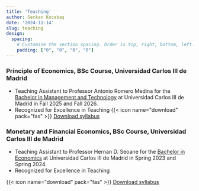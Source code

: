 ```yaml
---
title: 'Teaching'
author: Serkan Kocabaş
date: '2024-11-14'
slug: teaching
design:
  spacing:
    # Customize the section spacing. Order is top, right, bottom, left.
    padding: ["0", "0", "0", "0"]  
---
```


### Principle of Economics, BSc Course, Universidad Carlos III de Madrid

- Teaching Assistant to Professor Antonio Romero Medina for the [Bachelor in Management and Technology](https://www.uc3m.es/bachelor-degree/management-technology) at Universidad Carlos III de Madrid in Fall 2025 and Fall 2026.
- Recognized for Excellence in Teaching
{{< icon name="download" pack="fas" >}} [Download syllabus](/uploads/poe.pdf)

### Monetary and Financial Economics, BSc Course, Universidad Carlos III de Madrid

- Teaching Assistant to Professor Hernan D. Seoane for the [Bachelor in Economics](https://www.uc3m.es/bachelor-degree/economics?d=Desktop#program) at Universidad Carlos III de Madrid in Spring 2023 and Spring 2024.
- Recognized for Excellence in Teaching

{{< icon name="download" pack="fas" >}} [Download syllabus](/uploads/monetary.pdf)
